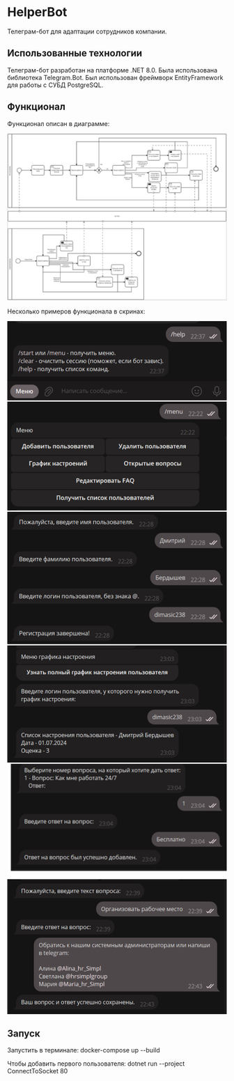 # HelperBot
Телеграм-бот для адаптации сотрудников компании.

## Использованные технологии
Телеграм-бот разработан на платформе .NET 8.0. 
Была использована библиотека Telegram.Bot. 
Был использован фреймворк EntityFramework для работы с СУБД PostgreSQL.

## Функционал
Функционал описан в диаграмме:

![image](Docs/Images/Диаграмма.jpg)

Несколько примеров функционала в скринах:

![image](Docs/Images/Рисунок1.png)
![image](Docs/Images/Рисунок2.png)
![image](Docs/Images/Рисунок3.png)
![image](Docs/Images/Рисунок4.png)
![image](Docs/Images/Рисунок5.png)
![image](Docs/Images/Рисунок6.png)

## Запуск
Запустить в терминале: 
docker-compose up --build

Чтобы добавить первого пользователя:
dotnet run --project ConnectToSocket 80
